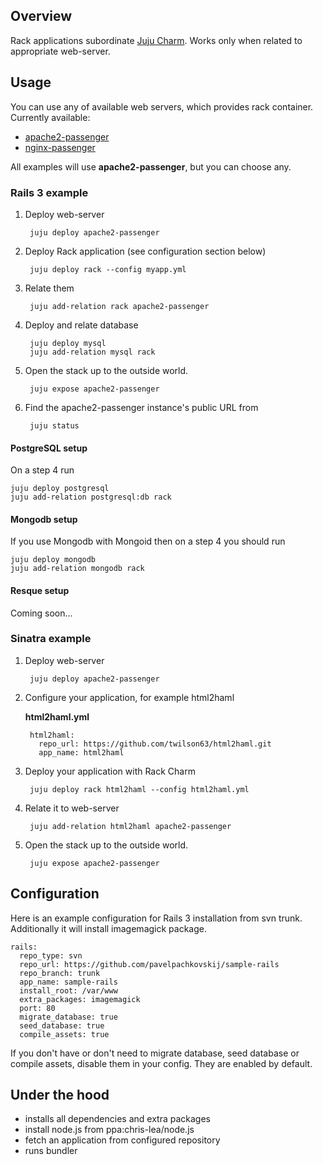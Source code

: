 ## Overview

Rack applications subordinate [Juju Charm](http://jujucharms.com/). Works only when related to appropriate web-server.

## Usage

You can use any of available web servers, which provides rack container. Currently available:

- [apache2-passenger](http://jujucharms.com/~pavel-pachkovskij/precise/apache2-passenger)
- [nginx-passenger](http://jujucharms.com/charms/precise/nginx-passenger)

All examples will use **apache2-passenger**, but you can choose any.

### Rails 3 example

1. Deploy web-server

        juju deploy apache2-passenger

2. Deploy Rack application (see configuration section below)

        juju deploy rack --config myapp.yml

3. Relate them

        juju add-relation rack apache2-passenger

4. Deploy and relate database

        juju deploy mysql
        juju add-relation mysql rack

5. Open the stack up to the outside world.

        juju expose apache2-passenger

6. Find the apache2-passenger instance's public URL from

        juju status

#### PostgreSQL setup

On a step 4 run

    juju deploy postgresql
    juju add-relation postgresql:db rack

#### Mongodb setup

If you use Mongodb with Mongoid then on a step 4 you should run

    juju deploy mongodb
    juju add-relation mongodb rack

#### Resque setup

Coming soon...

### Sinatra example

1. Deploy web-server

        juju deploy apache2-passenger

2. Configure your application, for example html2haml

    **html2haml.yml**

        html2haml:
          repo_url: https://github.com/twilson63/html2haml.git
          app_name: html2haml

3. Deploy your application with Rack Charm

        juju deploy rack html2haml --config html2haml.yml

4. Relate it to web-server

        juju add-relation html2haml apache2-passenger

5. Open the stack up to the outside world.

        juju expose apache2-passenger

## Configuration

Here is an example configuration for Rails 3 installation from svn trunk. Additionally it will install imagemagick package.

    rails:
      repo_type: svn
      repo_url: https://github.com/pavelpachkovskij/sample-rails
      repo_branch: trunk
      app_name: sample-rails
      install_root: /var/www
      extra_packages: imagemagick
      port: 80
      migrate_database: true
      seed_database: true
      compile_assets: true

If you don't have or don't need to migrate database, seed database or compile assets, disable them in your config. They are enabled by default.

## Under the hood

- installs all dependencies and extra packages
- install node.js from ppa:chris-lea/node.js
- fetch an application from configured repository
- runs bundler